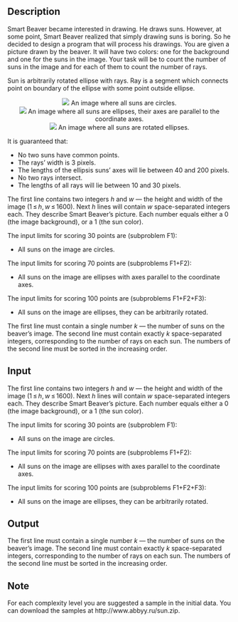 ## Description

<div><p>Smart Beaver became interested in drawing. He draws suns. However, at some point, Smart Beaver realized that simply drawing suns is boring. So he decided to design a program that will process his drawings. You are given a picture drawn by the beaver. It will have two colors: one for the background and one for the suns in the image. Your task will be to count the number of suns in the image and for each of them to count the number of rays.</p><p>Sun is arbitrarily rotated ellipse with rays. Ray is a segment which connects point on boundary of the ellipse with some point outside ellipse.</p><center> <img class="tex-graphics" src="file://qSDOmSMj.png" style="max-width: 100.0%;max-height: 100.0%;"> <span class="tex-font-size-script"> An image where all suns are circles. </span> </center><center> <img class="tex-graphics" src="file://2x7tuaLd.png" style="max-width: 100.0%;max-height: 100.0%;"> <span class="tex-font-size-script"> An image where all suns are ellipses, their axes are parallel to the coordinate axes. </span> </center><center> <img class="tex-graphics" src="file://kSwUkONG.png" style="max-width: 100.0%;max-height: 100.0%;"> <span class="tex-font-size-script"> An image where all suns are rotated ellipses. </span> </center><p>It is guaranteed that: </p><ul> <li> No two suns have common points. </li><li> The rays’ width is <span class="tex-span">3</span> pixels. </li><li> The lengths of the ellipsis suns’ axes will lie between <span class="tex-span">40</span> and <span class="tex-span">200</span> pixels. </li><li> No two rays intersect. </li><li> The lengths of all rays will lie between <span class="tex-span">10</span> and <span class="tex-span">30</span> pixels. </li></ul></div><div class="input-specification"><p>The first line contains two integers <span class="tex-span"><i>h</i></span> and <span class="tex-span"><i>w</i></span> — the height and width of the image (<span class="tex-span">1 ≤ <i>h</i>, <i>w</i> ≤ 1600</span>). Next <span class="tex-span"><i>h</i></span> lines will contain <span class="tex-span"><i>w</i></span> space-separated integers each. They describe Smart Beaver’s picture. Each number equals either a <span class="tex-span">0</span> (the image background), or a <span class="tex-span">1</span> (the sun color).</p><p>The input limits for scoring 30 points are (subproblem F1): </p><ul> <li> All suns on the image are circles. </li></ul><p>The input limits for scoring 70 points are (subproblems F1+F2): </p><ul> <li> All suns on the image are ellipses with axes parallel to the coordinate axes. </li></ul><p>The input limits for scoring 100 points are (subproblems F1+F2+F3):</p><ul> <li> All suns on the image are ellipses, they can be arbitrarily rotated. </li></ul></div><div class="output-specification"><p>The first line must contain a single number <span class="tex-span"><i>k</i></span> — the number of suns on the beaver’s image. The second line must contain exactly <span class="tex-span"><i>k</i></span> space-separated integers, corresponding to the number of rays on each sun. The numbers of the second line must be <span class="tex-font-style-bf">sorted</span> in the increasing order.</p></div>

## Input

<p>The first line contains two integers <span class="tex-span"><i>h</i></span> and <span class="tex-span"><i>w</i></span> — the height and width of the image (<span class="tex-span">1 ≤ <i>h</i>, <i>w</i> ≤ 1600</span>). Next <span class="tex-span"><i>h</i></span> lines will contain <span class="tex-span"><i>w</i></span> space-separated integers each. They describe Smart Beaver’s picture. Each number equals either a <span class="tex-span">0</span> (the image background), or a <span class="tex-span">1</span> (the sun color).</p><p>The input limits for scoring 30 points are (subproblem F1): </p><ul> <li> All suns on the image are circles. </li></ul><p>The input limits for scoring 70 points are (subproblems F1+F2): </p><ul> <li> All suns on the image are ellipses with axes parallel to the coordinate axes. </li></ul><p>The input limits for scoring 100 points are (subproblems F1+F2+F3):</p><ul> <li> All suns on the image are ellipses, they can be arbitrarily rotated. </li></ul>

## Output

<p>The first line must contain a single number <span class="tex-span"><i>k</i></span> — the number of suns on the beaver’s image. The second line must contain exactly <span class="tex-span"><i>k</i></span> space-separated integers, corresponding to the number of rays on each sun. The numbers of the second line must be <span class="tex-font-style-bf">sorted</span> in the increasing order.</p>

## Note

<p>For each complexity level you are suggested a sample in the initial data. You can download the samples at <span class="tex-font-style-tt">http://www.abbyy.ru/sun.zip</span>.</p>
